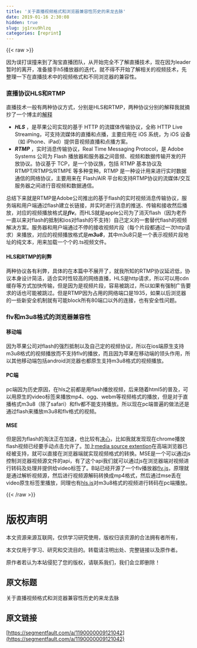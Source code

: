 ```yaml
---
title: '关于直播视频格式和浏览器兼容性历史的来龙去脉' 
date: 2019-01-16 2:30:08
hidden: true
slug: jg1rxu9hlzq
categories: [reprint]
---
```


{{< raw >}}

                    
<p>因为误打误撞来到了淘宝直播团队，从开始完全不了解直播技术，现在因为leader暂时的离开，准备接手h5播放器的迭代，就不得不开始了解相关的视频技术，先整理一下在直播技术中的视频格式和不同浏览器的兼容性。</p>
<h3 id="articleHeader0">直播协议HLS和RTMP</h3>
<p>直播技术一般有两种协议方式，分别是HLS和RTMP，两种协议分别的解释我就摘抄了一个博主的<a href="http://www.tuicool.com/articles/uANbEnr" rel="nofollow noreferrer" target="_blank">解释</a></p>
<ul>
<li>
<strong><em>HLS</em></strong> ，是苹果公司实现的基于 HTTP 的流媒体传输协议，全称 HTTP Live Streaming，可支持流媒体的直播和点播，主要应用在 iOS 系统，为 iOS 设备（如 iPhone、iPad）提供音视频直播和点播方案。</li>
<li>
<strong><em>RTMP</em></strong> ，实时消息传输协议，Real Time Messaging Protocol，是 Adobe Systems 公司为 Flash 播放器和服务器之间音频、视频和数据传输开发的开放协议。协议基于 TCP，是一个协议族，包括 RTMP 基本协议及 RTMPT/RTMPS/RTMPE 等多种变种。RTMP 是一种设计用来进行实时数据通信的网络协议，主要用来在 Flash/AIR 平台和支持RTMP协议的流媒体/交互服务器之间进行音视频和数据通信。</li>
</ul>
<p>总结下来就是RTMP是Adobe公司推出的基于flash的实时视频消息传输协议，服务端和用户端通过flash建立长链接，并实时进行消息的推送、传输和接收然后播放，对应的视频播放格式是<strong><em>flv</em></strong>。而HLS就是apple公司为了消灭flash（因为老乔一直以来对flash的抵制和ios对flash的不支持）自己定义的一套替代flash的视频解决方案。服务器和用户端通过不停的接收视频片段（每个片段都通过一次http请求）来播放，对应的视频播放格式是<strong><em>m3u8</em></strong>，其中m3u8只是一个表示视频片段地址的纯文本，用来加载一个个的.ts视频文件。</p>
<h4>HLS和RTMP的利弊</h4>
<p>两种协议各有利弊，具体的在本篇中不展开了，就我所知的RTMP协议延迟低，协议本身设计简洁，适合实时性较高的网络直播，HLS是http请求，所以可以用cdn缓存等方式加快传输，但是因为是视频片段，容易被跳过，所以如果有强制广告要求的话也可能被跳过。但是RTMP因为占用的网络端口是1935，如果以后浏览器的一些新安全机制就有可能block所有80端口以外的连接，也有安全性问题。</p>
<h3 id="articleHeader1">flv和m3u8格式的浏览器兼容性</h3>
<h4>移动端</h4>
<p>因为苹果公司对flash的强烈抵制以及自己定的视频协议，所以在ios端原生支持m3u8格式的视频播放而不支持flv的播放，而且因为苹果在移动端的领头作用，所以其他移动端包括android浏览器也都原生支持m3u8格式的视频播放。</p>
<h4>PC端</h4>
<p>pc端因为历史原因，在hls之前都是用flash播放视频，后来随着html5的普及，可以用原生的video标签来播放mp4、ogg、webm等视频格式的播放，但是对于直播格式m3u8（除了safari）和flv都不能支持播放。所以现在pc端普遍的做法还是通过flash来播放m3u8和flv格式的视频。</p>
<h4>MSE</h4>
<p>但是因为flash的淘汰正在加速，也比较有<a href="https://blog.peer5.com/flash-is-dying-in-december-long-live-html5-video-player/" rel="nofollow noreferrer" target="_blank">决心</a>，比如我就发现现在chrome播放flash视频已经要手动点击允许了。加上<a href="https://www.w3.org/TR/media-source/" rel="nofollow noreferrer" target="_blank">media source extention</a>在高端浏览器已经被支持，就可以直接在浏览器端就实现视频格式的转换。MSE是一个可以通过js控制浏览器视频源文件的api，有了这个api我们就可以通过js在浏览器端对视频进行转码及处理并提供给video标签了。B站已经开源了一个flv播放器<a href="https://github.com/Bilibili/flv.js" rel="nofollow noreferrer" target="_blank">flv.js</a>，原理就是通过解析视频源，然后进行视频源解码转换成mp4格式，然后通过mse丢在video原生标签里播放，同理也有<a href="https://github.com/video-dev/hls.js?files=1" rel="nofollow noreferrer" target="_blank">hls.js</a>对m3u8格式的视频进行转码在pc端播放。</p>

                
{{< /raw >}}

# 版权声明
本文资源来源互联网，仅供学习研究使用，版权归该资源的合法拥有者所有，

本文仅用于学习、研究和交流目的。转载请注明出处、完整链接以及原作者。

原作者若认为本站侵犯了您的版权，请联系我们，我们会立即删除！

## 原文标题
关于直播视频格式和浏览器兼容性历史的来龙去脉

## 原文链接
[https://segmentfault.com/a/1190000009121042](https://segmentfault.com/a/1190000009121042)

